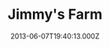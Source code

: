 ---
date: 2013-06-07T19:40:13.000Z
title: Jimmy's Farm
latitude: 52.01974278779758
longitude: 1.1241934269280327
url: https://jimmysfarm.com
category: checkin
---